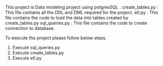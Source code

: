 This project is Data modeling project using potgresSQL .
create_tables.py : This file contains all the DDL and DML required for the project.
etl.py : This file contains the code to load the data into tables created by create_tables.py 
sql_queries.py : This file contains the code to create connection to database. 

To execute the project please follow below steps.
1. Execute sql_queries.py 
2. Execute create_tables.py
3. Execute etl.py

